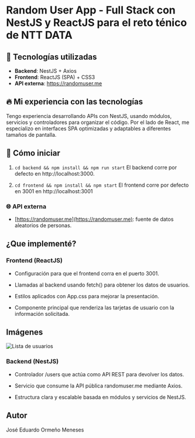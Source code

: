 # Random User App - Full Stack con NestJS y ReactJS para el reto ténico de NTT DATA

## 🧠 Tecnologías utilizadas

- **Backend**: NestJS + Axios
- **Frontend**: ReactJS (SPA) + CSS3
- **API externa**: https://randomuser.me

## 🔥 Mi experiencia con las tecnologías

Tengo experiencia desarrollando APIs con NestJS, usando módulos, servicios y controladores para organizar el código. Por el lado de React, me especializo en interfaces SPA optimizadas y adaptables a diferentes tamaños de pantalla.

## 🚀 Cómo iniciar

1. `cd backend && npm install && npm run start`
    El backend corre por defecto en http://localhost:3000.


2. `cd frontend && npm install && npm start`
    El frontend corre por defecto en 3001 en http://localhost:3001 


### 🌐 API externa
- [https://randomuser.me](https://randomuser.me): fuente de datos aleatorios de personas.


## ¿Que implementé?
###  Frontend (ReactJS)
- Configuración para que el frontend corra en el puerto 3001.

- Llamadas al backend usando fetch() para obtener los datos de usuarios.

- Estilos aplicados con App.css para mejorar la presentación.

- Componente principal que renderiza las tarjetas de usuario con la información solicitada.


## Imágenes
![Lista de usuarios](https://github.com/user-attachments/assets/2e7fa5e3-ba83-4267-af93-a9903f543223)

### Backend (NestJS)
- Controlador /users que actúa como API REST para devolver los datos.

- Servicio que consume la API pública randomuser.me mediante Axios.

- Estructura clara y escalable basada en módulos y servicios de NestJS.


## Autor
José Eduardo Ormeño Meneses 
